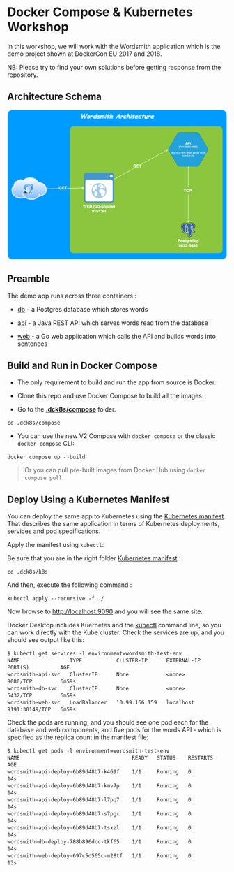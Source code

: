 # Docker Compose & Kubernetes Workshop

In this workshop, we will work with the Wordsmith application which is the demo project shown at DockerCon EU 2017 and 2018.

NB: Please try to find your own solutions before getting response from the repository.

## Architecture Schema

![wordsmith-architcture](wordsmith-architecture.png   )

## Preamble

The demo app runs across three containers :

- [db](db/Dockerfile) - a Postgres database which stores words

- [api](api/Dockerfile) - a Java REST API which serves words read from the database

- [web](web/Dockerfile) - a Go web application which calls the API and builds words into sentences

## Build and Run in Docker Compose

- The only requirement to build and run the app from source is Docker.

- Clone this repo and use Docker Compose to build all the images.

- Go to the **[.dck8s/compose](.dck8s/compose)** folder.

```shell
cd .dck8s/compose
```

- You can use the new V2 Compose with `docker compose` or the classic `docker-compose` CLI:

```shell
docker compose up --build
```

> Or you can pull pre-built images from Docker Hub using `docker compose pull`.

## Deploy Using a Kubernetes Manifest

You can deploy the same app to Kubernetes using the [Kubernetes manifest](.dck8s/k8s).
That describes the same application in terms of Kubernetes deployments, services and pod specifications.

Apply the manifest using `kubectl`:

Be sure that you are in the right folder [Kubernetes manifest](.dck8s/k8s) : 

```shell
cd .dck8s/k8s
```

And then, execute the following command :

```shell
kubectl apply --recursive -f ./
```
Now browse to [http://localhost:9090](http://localhost:9090) and you will see the same site.

Docker Desktop includes Kuernetes and the [kubectl](https://kubernetes.io/docs/reference/kubectl/overview/) command line,
so you can work directly with the Kube cluster.
Check the services are up, and you should see output like this:

```
$ kubectl get services -l environment=wordsmith-test-env
NAME                TYPE           CLUSTER-IP      EXTERNAL-IP   PORT(S)          AGE
wordsmith-api-svc   ClusterIP      None            <none>        8080/TCP         6m59s
wordsmith-db-svc    ClusterIP      None            <none>        5432/TCP         6m59s
wordsmith-web-svc   LoadBalancer   10.99.166.159   localhost     9191:30149/TCP   6m59s
```

Check the pods are running, and you should see one pod each for the database and web components,
and five pods for the words API - which is specified as the replica count in the manifest file:

```
$ kubectl get pods -l environment=wordsmith-test-env
NAME                                    READY   STATUS    RESTARTS   AGE
wordsmith-api-deploy-6b89d48b7-k469f    1/1     Running   0          14s
wordsmith-api-deploy-6b89d48b7-kmv7p    1/1     Running   0          14s
wordsmith-api-deploy-6b89d48b7-l7pq7    1/1     Running   0          14s
wordsmith-api-deploy-6b89d48b7-s7pgx    1/1     Running   0          14s
wordsmith-api-deploy-6b89d48b7-tsxzl    1/1     Running   0          14s
wordsmith-db-deploy-788b896dcc-tkf65    1/1     Running   0          14s
wordsmith-web-deploy-697c5d565c-m28tf   1/1     Running   0          13s
```
